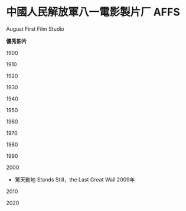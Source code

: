 # 中國人民解放軍八一電影製片厂 AFFS

August First Film Studio

**優秀影片**

1900

1910

1920

1930

1940

1950

1960

1970

1980

1990

2000

* 驚天動地 Stands Still，the Last Great Wall 2009年

2010

2020

